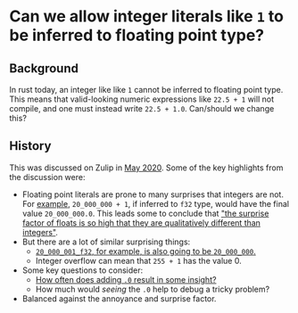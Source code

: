 # Can we allow integer literals like `1` to be inferred to floating point type?

## Background

In rust today, an integer like like `1` cannot be inferred to floating
point type. This means that valid-looking numeric expressions like
`22.5 + 1` will not compile, and one must instead write `22.5 +
1.0`. Can/should we change this?

## History

This was discussed on Zulip in [May 2020]. Some of the key highlights from the discussion were:

* Floating point literals are prone to many surprises that integers
  are not. For [example][], `20_000_000 + 1`, if inferred to `f32`
  type, would have the final value `20_000_000.0`. This leads some to
  conclude that ["the surprise factor of floats is so high that they
  are qualitatively different than integers"][surprise].
* But there are a lot of similar surprising things:
  * [`20_000_001_f32`, for example, is also going to be `20_000_000`.](https://zulip-archive.rust-lang.org/213817tlang/43153EditionRequestlet1beafloatliteral.html#196930252)
  * Integer overflow can mean that `255 + 1` has the value 0.
* Some key questions to consider:
  * [How often does adding `.0` result in some insight?](https://zulip-archive.rust-lang.org/213817tlang/43153EditionRequestlet1beafloatliteral.html#196926142)
  * How much would *seeing* the `.0` help to debug a tricky problem?
* Balanced against the annoyance and surprise factor.

[example]: https://zulip-archive.rust-lang.org/213817tlang/43153EditionRequestlet1beafloatliteral.html#196887384
[surprise]: https://zulip-archive.rust-lang.org/213817tlang/43153EditionRequestlet1beafloatliteral.html#196887384

[May 2020]: https://zulip-archive.rust-lang.org/213817tlang/43153EditionRequestlet1beafloatliteral.html
